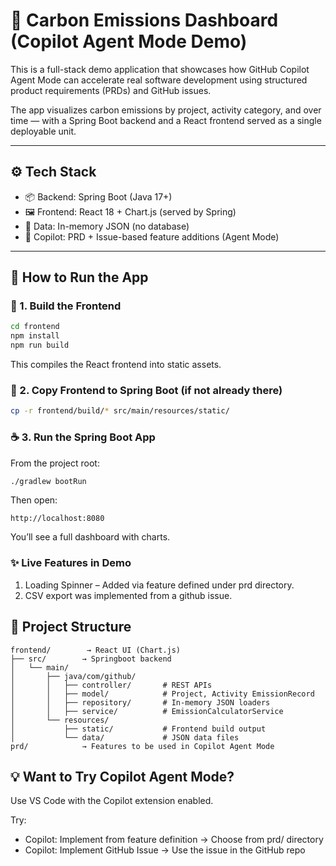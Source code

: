 # 🧠 Carbon Emissions Dashboard (Copilot Agent Mode Demo)

This is a full-stack demo application that showcases how GitHub Copilot Agent Mode can accelerate real software development using structured product requirements (PRDs) and GitHub issues.

The app visualizes carbon emissions by project, activity category, and over time — with a Spring Boot backend and a React frontend served as a single deployable unit.

---

## ⚙️ Tech Stack

- 📦 Backend: Spring Boot (Java 17+)
- 🖼 Frontend: React 18 + Chart.js (served by Spring)
- 📁 Data: In-memory JSON (no database)
- 🤖 Copilot: PRD + Issue-based feature additions (Agent Mode)

---

## 🚀 How to Run the App

### 🔧 1. Build the Frontend

```bash
cd frontend
npm install
npm run build
```

This compiles the React frontend into static assets.

### 📂 2. Copy Frontend to Spring Boot (if not already there)
```bash
cp -r frontend/build/* src/main/resources/static/
```
### ☕ 3. Run the Spring Boot App
From the project root:

```bash
./gradlew bootRun
```

Then open:

```
http://localhost:8080
```
You’ll see a full dashboard with charts.

### ✨ Live Features in Demo
1. Loading Spinner – Added via feature defined under prd directory.
2. CSV export was implemented from a github issue.

## 📂 Project Structure
```
frontend/        → React UI (Chart.js)
├── src/        → Springboot backend
│   └── main/
│       ├── java/com/github/
│       │   ├── controller/       # REST APIs
│       │   ├── model/            # Project, Activity EmissionRecord
│       │   ├── repository/       # In-memory JSON loaders
│       │   ├── service/          # EmissionCalculatorService
│       └── resources/
│           ├── static/           # Frontend build output
│           └── data/             # JSON data files
prd/            → Features to be used in Copilot Agent Mode
```
## 💡 Want to Try Copilot Agent Mode?
Use VS Code with the Copilot extension enabled.

Try:

- Copilot: Implement from feature definition → Choose from prd/ directory
- Copilot: Implement GitHub Issue → Use the issue in the GitHub repo



